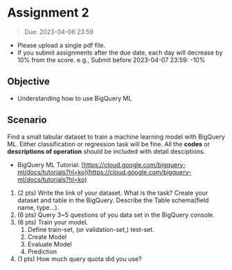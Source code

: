 # Assignment 2

> Due: 2023-04-06 23:59

- Please upload a single pdf file.
- If you submit assignments after the due date, each day will decrease by 10% from the score. e.g., Submit before 2023-04-07 23:59: -10%

## Objective 

- Understanding how to use BigQuery ML

## Scenario

Find a small tabular dataset to train a machine learning model with BigQuery ML. Either classification or regression task will be fine. All the **codes** or **descriptions of operation** should be included with detail desciptions. 

- BigQuery ML Tutorial: [https://cloud.google.com/bigquery-ml/docs/tutorials?hl=ko](https://cloud.google.com/bigquery-ml/docs/tutorials?hl=ko)

1. (2 pts) Write the link of your dataset. What is the task? Create your dataset and table in the BigQuery. Describe the Table schema(field name, type...). 
2. (6 pts) Query 3~5 questions of you data set in the BigQuery console. 
3. (6 pts) Train your model. 
    1. Define train-set, (or validation-set,) test-set.
    2. Create Model
    3. Evaluate Model
    4. Prediction
4. (1 pts) How much query quota did you use?
